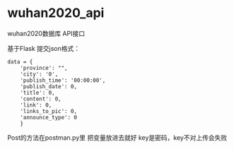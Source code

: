 # wuhan2020_api
wuhan2020数据库 API接口


基于Flask
提交json格式：

```
data = {
    'province': "",
    'city': '0',
    'publish_time': '00:00:00',
    'publish_date': 0,
    'title': 0,
    'content': 0,
    'link': 0,
    'links_to_pic': 0,
    'announce_type': 0
    }
```

Post的方法在postman.py里 把变量放进去就好 key是密码，key不对上传会失败
